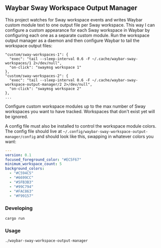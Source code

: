 ## Waybar Sway Workspace Output Manager

This project watches for Sway workspace events and writes Waybar custom module
text to one output file per Sway workspace. This way I can configure a custom
appearance for each Sway workspace in Waybar by configuring each one as a
separate custom module. Run the workspace output manager as a daemon and then
configure Waybar to tail the workspace output files:

```
"custom/sway-workspaces-1": {
  "exec": "tail --sleep-interval 0.6 -F ~/.cache/waybar-sway-workspaces/1 2>/dev/null",
  "on-click": "swaymsg workspace 1"
},
"custom/sway-workspaces-2": {
  "exec": "tail --sleep-interval 0.6 -F ~/.cache/waybar-sway-workspace-output-manager/2 2>/dev/null",
  "on-click": "swaymsg workspace 2"
},
...
```

Configure custom workspace modules up to the max number of Sway workspaces you
want to have tracked. Workspaces that don't exist yet will be ignored.

A config file must also be installed to control the workspace module colors.
The config file should live at `~/.config/waybar-sway-workspace-output-manager/config`
and should look like this, swapping in whatever colors you want:

```yaml
---
version: 0.1
focused_foreground_color: "#EC5F67"
minimum_workspace_count: 5
background_colors:
  - "#C594C5"
  - "#6699CC"
  - "#5FB3B3"
  - "#99C794"
  - "#FAC863"
  - "#F99157"
```

### Developing

```
cargo run
```

### Usage

```
./waybar-sway-workspace-output-manager
```
